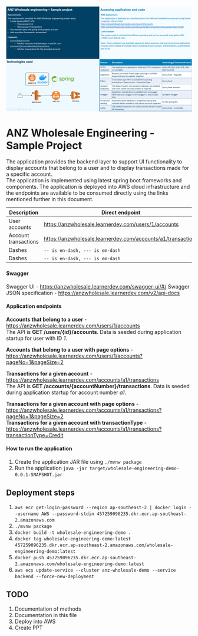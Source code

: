 ![Presentation slide](md-resources/presentation.png?raw=true "")

# ANZ Wholesale Engineering - Sample Project  
The application provides the backend layer to support UI functionality to display accounts that belong to a user and to display transactions made for a specific account.  
The application is implemented using latest spring boot frameworks and components. The application is deployed into AWS cloud infrastructure and the endpoints are available to be consumed directly using the links mentioned further in this document.  


|Description           |Direct endpoint                                                 |Localhost endpoint                                                           |
|----------------------|----------------------------------------------------------------|-----------------------------------------------------------------------------|
|User accounts         |https://anzwholesale.learnerdev.com/users/1/accounts            |http://localhost:8080/users/1/accounts                                       |
|Account transactions  |https://anzwholesale.learnerdev.com/accounts/a1/transactions    |http://localhost:8080/accounts/a1/transactions                               |
|Dashes                |`-- is en-dash, --- is em-dash`                                 |-- is en-dash, --- is em-dash                                                |
|Dashes                |`-- is en-dash, --- is em-dash`                                 |-- is en-dash, --- is em-dash                                                |



#### Swagger
Swagger UI - https://anzwholesale.learnerdev.com/swagger-ui/#/
Swagger JSON specification - https://anzwholesale.learnerdev.com/v2/api-docs

#### Application endpoints
**Accounts that belong to a user** - https://anzwholesale.learnerdev.com/users/1/accounts  
The API is **GET /users/{id}/accounts**. Data is seeded during application startup for user with ID *1*.

**Accounts that belong to a user with page options** - https://anzwholesale.learnerdev.com/users/1/accounts?pageNo=1&pageSize=2

**Transactions for a given account** - https://anzwholesale.learnerdev.com/accounts/a1/transactions  
The API is **GET /accounts/{accountNumber}/transactions**. Data is seeded during application startup for account number *a1*.

**Transactions for a given account with page options** - https://anzwholesale.learnerdev.com/accounts/a1/transactions?pageNo=1&pageSize=2  
**Transactions for a given account with transactionType** - https://anzwholesale.learnerdev.com/accounts/a1/transactions?transactionType=Credit

#### How to run the application
1. Create the application JAR file using `./mvnw package`
2. Run the application `java -jar target/wholesale-engineering-demo-0.0.1-SNAPSHOT.jar`

## Deployment steps
1. `aws ecr get-login-password --region ap-southeast-2 | docker login --username AWS --password-stdin 457259096235.dkr.ecr.ap-southeast-2.amazonaws.com`
2. `./mvnw package`
3. `docker build -t wholesale-engineering-demo .`
4. `docker tag wholesale-engineering-demo:latest 457259096235.dkr.ecr.ap-southeast-2.amazonaws.com/wholesale-engineering-demo:latest`
5. `docker push 457259096235.dkr.ecr.ap-southeast-2.amazonaws.com/wholesale-engineering-demo:latest`
6. `aws ecs update-service --cluster anz-wholesale-demo --service backend --force-new-deployment`

## TODO
1. Documentation of methods
2. Documentation in this file
3. Deploy into AWS
4. Create PPT
